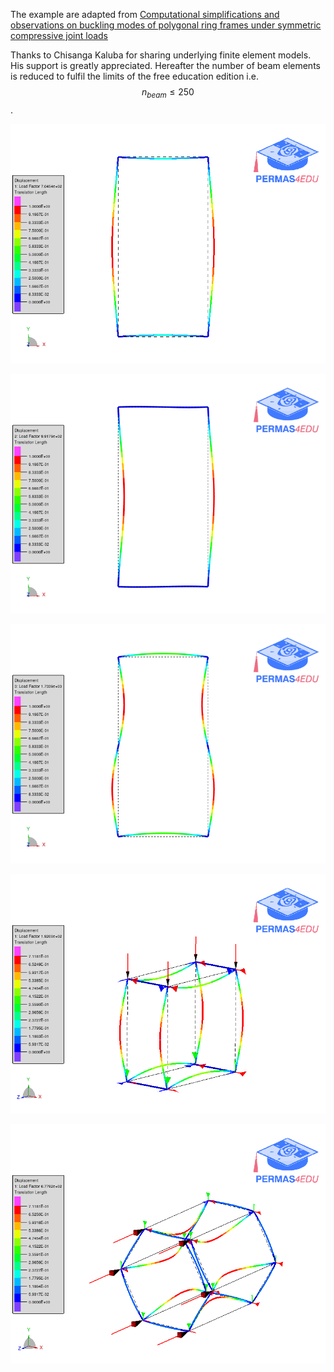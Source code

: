 The example are adapted from [Computational simplifications and observations on buckling modes of polygonal ring frames under symmetric compressive joint loads](https://doi.org/10.1016/j.istruc.2024.105904)

Thanks to Chisanga Kaluba for sharing underlying finite element models. His support is greatly appreciated.
Hereafter the number of beam elements is reduced to fulfil the limits of the free education edition
i.e. 
$$n_{beam} \le 250$$. 

![1st Buckling mode](buckling_01.gif "First buckling mode")

![2nd Buckling mode](buckling_02.gif "Second buckling mode")

![3rd Buckling mode](buckling_03.gif "Third buckling mode")

![First buckling mode](3d_buckling_mode_01.gif "First buckling mode")

![First buckling mode](hexagon_01.gif "First buckling mode")
